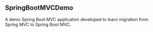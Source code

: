 SpringBootMVCDemo
------------
A demo Spring Boot MVC application developed to learn migration from Spring MVC to Spring Boot MVC.